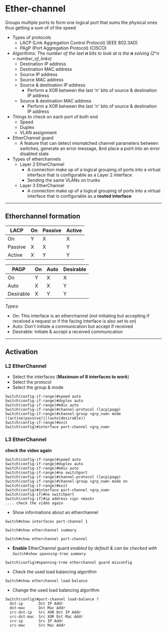   # Ether-channel
  
  Groups multiple ports to form one logical port that sums the physical ones thus getting a sum of of the speed
  
  * Types of protocols
    * LACP (Link Aggregation Control Protocol) (IEEE 802.3AD)
    * PAgP (Port Aggregation Protocol) (CISCO)
  * Algorithms:
  *The number of the last **n** bits to look at is the **n** solving (2^n = number_of_links)*
    * Destination IP address
    * Destination MAC address
    * Source IP address
    * Source MAC address
    * Source & destination IP address 
      * Perform a XOR between the last 'n' bits of source & destination IP address
    * Source & destination MAC address
      * Perform a XOR between the last 'n' bits of source & destination IP address
  * Things to check on each port of both end
    * Speed
    * Duplex
    * VLAN assignment
  * EtherChannel guard
    * A feature that can detect mismatched channel parameters between switches, generate an error message, &nd place a poirt into an error disabled state
  * Types of etherchannels
    * Layer 2 EtherChannel
      * A connection make up of a logical grouping of ports into a virtual interface that is configurable as a Layer 2 interface
      * Sending the same VLANs on trunks
    * Layer 3 EtherChannel
      * A connection make up of a logical grouping of ports into a virtual interface that is configurable as a **routed interface**
  
  
  ---
  
  ## Etherchannel formation
  
  
  | LACP | On | Passive | Active |
  |-|-|-|-|
  | On | Y | X | X |
  | Passive | X | X | Y |
  | Active | X | Y | Y |
  
  
  | PAGP | On | Auto | Desirable |
  |-|-|-|-|
  | On | Y | X | X |
  | Auto | X | X | Y |
  | Desirable | X | Y | Y |
  
  *Types:*
  * On: This interface is an etherchannel (not initiating but accepting if received a request or if the facing interface is also set to on)
  * Auto: Don't initiate a communication but accept if received
  * Desirable: Initiate & accept a received communication
  
  ---
  
  ## Activation
  
  ### L2 EtherChannel
  * Select the interfaces (**Maximum of 8 interfaces to work**)
  * Select the protocol
  * Select the group & mode
  
  ```
  Switch(config-if-range)#speed auto 
  Switch(config-if-range)#duplex auto
  Switch(config-if-range)#mdix auto 
  Switch(config-if-range)#channel-protocol (lacp|pagp)
  Switch(config-if-range)#channel-group <grp_num> mode ((active|passive)||(auto|desirable))
  Switch(config-if-range)#exit
  Switch(config)#interface port-channel <grp_num> 
  ```
  
  ### L3 EtherChannel
  **check the video again**
  ```
  Switch(config-if-range)#speed auto 
  Switch(config-if-range)#duplex auto
  Switch(config-if-range)#mdix auto 
  Switch(config-if-range)#no switchport 
  Switch(config-if-range)#channel-protocol (lacp|pagp)
  Switch(config-if-range)#channel-group <grp_num> mode on
  Switch(config-if-range)#exit
  Switch(config)#interface port-channel <grp_num> 
  Switch(config-if)#no switchport
  Switch(config-if)#ip address <ip> <mask>
  .... check the video again
  ```
  
  * Show informations about an etherchannel
  ```
  Switch#show interfaces port-channel 1
  
  Switch#show etherchannel summary
  
  Switch#show etherchannel port-channel
  ```
  
  * **Enable** EtherChannel guard
  *enabled by default & can be checked with `Switch#show spanning-tree summary`*
  ```
  Switch(config)#spanning-tree etherchannel guard misconfig
  ```
  
  * Check the used load balancing algorithm
  ```
  Switch#show etherchannel load-balance
  ```
  
  * Change the used load balancing algorithm
  ```
  Switch(config)#port-channel load-balance ?
    dst-ip       Dst IP Addr
    dst-mac      Dst Mac Addr
    src-dst-ip   Src XOR Dst IP Addr
    src-dst-mac  Src XOR Dst Mac Addr
    src-ip       Src IP Addr
    src-mac      Src Mac Addr
  ```
